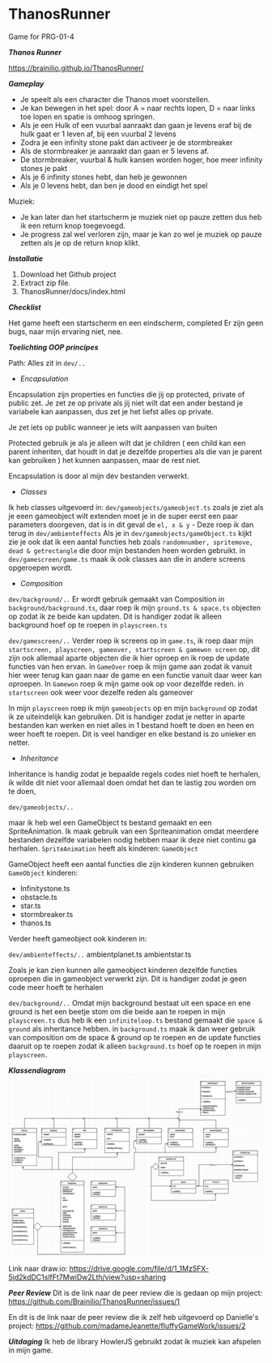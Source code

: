 # ThanosRunner
Game for PRG-01-4

***Thanos Runner***

https://brainilio.github.io/ThanosRunner/


***Gameplay***

- Je speelt als een character die Thanos moet voorstellen.
- Je kan bewegen in het spel: door A = naar rechts lopen, D =
naar links toe lopen en spatie is omhoog springen. 
- Als je een Hulk of een vuurbal aanraakt dan gaan je levens eraf
bij de hulk gaat er 1 leven af, bij een vuurbal 2 levens 
- Zodra je een infinity stone pakt dan activeer je de stormbreaker
- Als de stormbreaker je aanraakt dan gaan er 5 levens af. 
- De stormbreaker, vuurbal & hulk kansen worden hoger, hoe meer
infinity stones je pakt
- Als je 6 infinity stones hebt, dan heb je gewonnen
- Als je 0 levens hebt, dan ben je dood en eindigt het spel 

Muziek: 
- Je kan later dan het startscherm je muziek niet op pauze zetten dus heb ik een return knop toegevoegd. 
- Je progress zal wel verloren zijn, maar je kan zo wel je muziek op pauze zetten als je op de return knop klikt. 


***Installatie***

1. Download het Github project
2. Extract zip file. 
3. ThanosRunner/docs/index.html 


***Checklist***

Het game heeft een startscherm en een eindscherm, completed
Er zijn geen bugs, naar mijn ervaring niet, nee. 

***Toelichting OOP principes*** 

Path:  Alles zit in `dev/..`

- *Encapsulation*

Encapsulation zijn properties en functies die jij op protected, private of
public zet. Je zet ze op private als jij niet wilt dat een ander bestand
je variabele kan aanpassen, dus zet je het liefst alles op private. 

Je zet iets op public wanneer je iets wilt aanpassen van buiten

Protected gebruik je als je alleen wilt dat je children ( een child kan een parent inheriten, dat houdt in 
dat je dezelfde properties als die van je parent kan gebruiken ) het kunnen aanpassen, maar de rest niet. 

Encapsulation is door al mijn dev bestanden verwerkt. 

- *Classes*

Ik heb classes uitgevoerd in: 
`dev/gameobjects/gameobject.ts` zoals je ziet als je eeen gameobject wilt extenden moet je in de super eerst een paar parameters doorgeven, dat is in dit geval de `el, x & y` - Deze roep ik dan terug in `dev/ambienteffects`
Als je in `dev/gameobjects/gameObject.ts` kijkt zie je ook dat ik een aantal functies heb zoals `randomnumber, spritemove, dead & getrectangle` die door mijn bestanden heen worden gebruikt. 
in `dev/gamescreen/game.ts` maak ik ook classes aan die in andere screens opgeroepen wordt. 


- *Composition*

`dev/background/..`
Er wordt gebruik gemaakt van Composition in `background/background.ts`, daar roep ik mijn `ground.ts & space.ts` objecten op zodat ik ze beide kan updaten. Dit is handiger zodat ik alleen background hoef op te roepen in `playscreen.ts`

`dev/gamescreen/..`
Verder roep ik screens op in
 `game.ts`, ik roep daar mijn `startscreen, playscreen, gameover, startscreen & gamewon screen` op, dit zijn ook allemaal aparte objecten die ik hier oproep en ik roep de update functies van hen ervan. 
in `GameOver` roep ik mijn game aan zodat ik vanuit hier weer terug kan gaan naar de game en een functie vanuit daar weer kan oproepen. 
In `Gamewon` roep ik mijn game ook op voor dezelfde reden.
in `startscreen` ook weer voor dezelfe reden als gameover

In mijn `playscreen` roep ik mijn `gameobjects` op en mijn `background` op zodat ik ze uiteindelijk kan gebruiken. 
Dit is handiger zodat je netter in aparte bestanden kan werken en niet alles in 1 bestand hoeft te doen en heen en weer hoeft te roepen. Dit is veel handiger en elke bestand is zo unieker en netter. 

- *Inheritance* 

Inheritance is handig zodat je bepaalde regels codes niet hoeft te herhalen, ik wilde dit niet voor allemaal doen omdat het dan te lastig zou worden om te doen, 

`dev/gameobjects/..`


maar ik heb wel een GameObject ts bestand gemaakt en een SpriteAnimation. Ik maak gebruik van een Spriteanimation omdat meerdere bestanden dezelfde variabelen nodig hebben maar ik deze niet continu ga herhalen. 
`SpriteAnimation` heeft als kinderen: `GameObject` 

GameObject heeft een aantal functies die zijn kinderen kunnen gebruiken
`GameObject` kinderen: 
- Infinitystone.ts
- obstacle.ts
- star.ts
- stormbreaker.ts
- thanos.ts

Verder heeft gameobject ook kinderen in: 

`dev/ambienteffects/..` 
ambientplanet.ts
ambientstar.ts

Zoals je kan zien kunnen alle gameobject kinderen dezelfde functies oproepen die in gameobject verwerkt zijn. Dit is handiger zodat je geen code meer hoeft te herhalen 

`dev/background/..`
Omdat mijn background bestaat uit een space en ene ground is het een beetje stom om die beide aan te roepen in mijn `playscreen.ts` dus heb ik een `infiniteloop.ts` bestand gemaakt die `space & ground` als inheritance hebben. 
in `background.ts` maak ik dan weer gebruik van composition om de space & ground op te roepen en de update functies daaruit op te roepen zodat ik alleen `background.ts` hoef op te roepen in mijn `playscreen. `

***Klassendiagram***
![alt text](https://raw.githubusercontent.com/Brainilio/ThanosRunner/master/UMLklassendiagram.png)

Link naar draw.io: 
https://drive.google.com/file/d/1_1Mz5FX-5jd2kdDC1slfFt7MwiDw2Lth/view?usp=sharing

***Peer Review*** 
Dit is de link naar de peer review die is gedaan op mijn project: 
https://github.com/Brainilio/ThanosRunner/issues/1

En dit is de link naar de peer review die ik zelf heb uitgevoerd op Danielle's project: 
https://github.com/madameJeanette/fluffyGameWork/issues/2


***Uitdaging***
Ik heb de library HowlerJS gebruikt zodat ik muziek kan afspelen in mijn game. 
